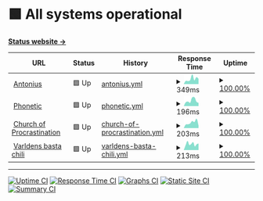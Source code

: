 # <!--live status--> **🟩 All systems operational**

[**Status website →**](https://Okkido.github.io/status)

<!--start: status pages-->
<!-- This summary is generated by Upptime (https://github.com/upptime/upptime) -->
<!-- Do not edit this manually, your changes will be overwritten -->
<!-- prettier-ignore -->
| URL | Status | History | Response Time | Uptime |
| --- | ------ | ------- | ------------- | ------ |
| <img alt="" src="https://favicons.githubusercontent.com/www.antonius.me" height="13"> [Antonius](https://www.antonius.me) | 🟩 Up | [antonius.yml](https://github.com/Okkido/status/commits/master/history/antonius.yml) | <details><summary><img alt="Response time graph" src="./graphs/antonius/response-time-week.png" height="20"> 349ms</summary><br><a href="https://Okkido.github.io/status/history/antonius"><img alt="Response time 444" src="https://img.shields.io/endpoint?url=https%3A%2F%2Fraw.githubusercontent.com%2FOkkido%2Fstatus%2Fmaster%2Fapi%2Fantonius%2Fresponse-time.json"></a><br><a href="https://Okkido.github.io/status/history/antonius"><img alt="24-hour response time 491" src="https://img.shields.io/endpoint?url=https%3A%2F%2Fraw.githubusercontent.com%2FOkkido%2Fstatus%2Fmaster%2Fapi%2Fantonius%2Fresponse-time-day.json"></a><br><a href="https://Okkido.github.io/status/history/antonius"><img alt="7-day response time 349" src="https://img.shields.io/endpoint?url=https%3A%2F%2Fraw.githubusercontent.com%2FOkkido%2Fstatus%2Fmaster%2Fapi%2Fantonius%2Fresponse-time-week.json"></a><br><a href="https://Okkido.github.io/status/history/antonius"><img alt="30-day response time 444" src="https://img.shields.io/endpoint?url=https%3A%2F%2Fraw.githubusercontent.com%2FOkkido%2Fstatus%2Fmaster%2Fapi%2Fantonius%2Fresponse-time-month.json"></a><br><a href="https://Okkido.github.io/status/history/antonius"><img alt="1-year response time 444" src="https://img.shields.io/endpoint?url=https%3A%2F%2Fraw.githubusercontent.com%2FOkkido%2Fstatus%2Fmaster%2Fapi%2Fantonius%2Fresponse-time-year.json"></a></details> | <details><summary><a href="https://Okkido.github.io/status/history/antonius">100.00%</a></summary><a href="https://Okkido.github.io/status/history/antonius"><img alt="All-time uptime 100.00%" src="https://img.shields.io/endpoint?url=https%3A%2F%2Fraw.githubusercontent.com%2FOkkido%2Fstatus%2Fmaster%2Fapi%2Fantonius%2Fuptime.json"></a><br><a href="https://Okkido.github.io/status/history/antonius"><img alt="24-hour uptime 100.00%" src="https://img.shields.io/endpoint?url=https%3A%2F%2Fraw.githubusercontent.com%2FOkkido%2Fstatus%2Fmaster%2Fapi%2Fantonius%2Fuptime-day.json"></a><br><a href="https://Okkido.github.io/status/history/antonius"><img alt="7-day uptime 100.00%" src="https://img.shields.io/endpoint?url=https%3A%2F%2Fraw.githubusercontent.com%2FOkkido%2Fstatus%2Fmaster%2Fapi%2Fantonius%2Fuptime-week.json"></a><br><a href="https://Okkido.github.io/status/history/antonius"><img alt="30-day uptime 100.00%" src="https://img.shields.io/endpoint?url=https%3A%2F%2Fraw.githubusercontent.com%2FOkkido%2Fstatus%2Fmaster%2Fapi%2Fantonius%2Fuptime-month.json"></a><br><a href="https://Okkido.github.io/status/history/antonius"><img alt="1-year uptime 100.00%" src="https://img.shields.io/endpoint?url=https%3A%2F%2Fraw.githubusercontent.com%2FOkkido%2Fstatus%2Fmaster%2Fapi%2Fantonius%2Fuptime-year.json"></a></details>
| <img alt="" src="https://favicons.githubusercontent.com/phonetic.xyz" height="13"> [Phonetic](https://phonetic.xyz) | 🟩 Up | [phonetic.yml](https://github.com/Okkido/status/commits/master/history/phonetic.yml) | <details><summary><img alt="Response time graph" src="./graphs/phonetic/response-time-week.png" height="20"> 196ms</summary><br><a href="https://Okkido.github.io/status/history/phonetic"><img alt="Response time 251" src="https://img.shields.io/endpoint?url=https%3A%2F%2Fraw.githubusercontent.com%2FOkkido%2Fstatus%2Fmaster%2Fapi%2Fphonetic%2Fresponse-time.json"></a><br><a href="https://Okkido.github.io/status/history/phonetic"><img alt="24-hour response time 57" src="https://img.shields.io/endpoint?url=https%3A%2F%2Fraw.githubusercontent.com%2FOkkido%2Fstatus%2Fmaster%2Fapi%2Fphonetic%2Fresponse-time-day.json"></a><br><a href="https://Okkido.github.io/status/history/phonetic"><img alt="7-day response time 196" src="https://img.shields.io/endpoint?url=https%3A%2F%2Fraw.githubusercontent.com%2FOkkido%2Fstatus%2Fmaster%2Fapi%2Fphonetic%2Fresponse-time-week.json"></a><br><a href="https://Okkido.github.io/status/history/phonetic"><img alt="30-day response time 251" src="https://img.shields.io/endpoint?url=https%3A%2F%2Fraw.githubusercontent.com%2FOkkido%2Fstatus%2Fmaster%2Fapi%2Fphonetic%2Fresponse-time-month.json"></a><br><a href="https://Okkido.github.io/status/history/phonetic"><img alt="1-year response time 251" src="https://img.shields.io/endpoint?url=https%3A%2F%2Fraw.githubusercontent.com%2FOkkido%2Fstatus%2Fmaster%2Fapi%2Fphonetic%2Fresponse-time-year.json"></a></details> | <details><summary><a href="https://Okkido.github.io/status/history/phonetic">100.00%</a></summary><a href="https://Okkido.github.io/status/history/phonetic"><img alt="All-time uptime 100.00%" src="https://img.shields.io/endpoint?url=https%3A%2F%2Fraw.githubusercontent.com%2FOkkido%2Fstatus%2Fmaster%2Fapi%2Fphonetic%2Fuptime.json"></a><br><a href="https://Okkido.github.io/status/history/phonetic"><img alt="24-hour uptime 100.00%" src="https://img.shields.io/endpoint?url=https%3A%2F%2Fraw.githubusercontent.com%2FOkkido%2Fstatus%2Fmaster%2Fapi%2Fphonetic%2Fuptime-day.json"></a><br><a href="https://Okkido.github.io/status/history/phonetic"><img alt="7-day uptime 100.00%" src="https://img.shields.io/endpoint?url=https%3A%2F%2Fraw.githubusercontent.com%2FOkkido%2Fstatus%2Fmaster%2Fapi%2Fphonetic%2Fuptime-week.json"></a><br><a href="https://Okkido.github.io/status/history/phonetic"><img alt="30-day uptime 100.00%" src="https://img.shields.io/endpoint?url=https%3A%2F%2Fraw.githubusercontent.com%2FOkkido%2Fstatus%2Fmaster%2Fapi%2Fphonetic%2Fuptime-month.json"></a><br><a href="https://Okkido.github.io/status/history/phonetic"><img alt="1-year uptime 100.00%" src="https://img.shields.io/endpoint?url=https%3A%2F%2Fraw.githubusercontent.com%2FOkkido%2Fstatus%2Fmaster%2Fapi%2Fphonetic%2Fuptime-year.json"></a></details>
| <img alt="" src="https://favicons.githubusercontent.com/churchofprocrastination.com" height="13"> [Church of Procrastination](https://churchofprocrastination.com) | 🟩 Up | [church-of-procrastination.yml](https://github.com/Okkido/status/commits/master/history/church-of-procrastination.yml) | <details><summary><img alt="Response time graph" src="./graphs/church-of-procrastination/response-time-week.png" height="20"> 203ms</summary><br><a href="https://Okkido.github.io/status/history/church-of-procrastination"><img alt="Response time 243" src="https://img.shields.io/endpoint?url=https%3A%2F%2Fraw.githubusercontent.com%2FOkkido%2Fstatus%2Fmaster%2Fapi%2Fchurch-of-procrastination%2Fresponse-time.json"></a><br><a href="https://Okkido.github.io/status/history/church-of-procrastination"><img alt="24-hour response time 99" src="https://img.shields.io/endpoint?url=https%3A%2F%2Fraw.githubusercontent.com%2FOkkido%2Fstatus%2Fmaster%2Fapi%2Fchurch-of-procrastination%2Fresponse-time-day.json"></a><br><a href="https://Okkido.github.io/status/history/church-of-procrastination"><img alt="7-day response time 203" src="https://img.shields.io/endpoint?url=https%3A%2F%2Fraw.githubusercontent.com%2FOkkido%2Fstatus%2Fmaster%2Fapi%2Fchurch-of-procrastination%2Fresponse-time-week.json"></a><br><a href="https://Okkido.github.io/status/history/church-of-procrastination"><img alt="30-day response time 243" src="https://img.shields.io/endpoint?url=https%3A%2F%2Fraw.githubusercontent.com%2FOkkido%2Fstatus%2Fmaster%2Fapi%2Fchurch-of-procrastination%2Fresponse-time-month.json"></a><br><a href="https://Okkido.github.io/status/history/church-of-procrastination"><img alt="1-year response time 243" src="https://img.shields.io/endpoint?url=https%3A%2F%2Fraw.githubusercontent.com%2FOkkido%2Fstatus%2Fmaster%2Fapi%2Fchurch-of-procrastination%2Fresponse-time-year.json"></a></details> | <details><summary><a href="https://Okkido.github.io/status/history/church-of-procrastination">100.00%</a></summary><a href="https://Okkido.github.io/status/history/church-of-procrastination"><img alt="All-time uptime 100.00%" src="https://img.shields.io/endpoint?url=https%3A%2F%2Fraw.githubusercontent.com%2FOkkido%2Fstatus%2Fmaster%2Fapi%2Fchurch-of-procrastination%2Fuptime.json"></a><br><a href="https://Okkido.github.io/status/history/church-of-procrastination"><img alt="24-hour uptime 100.00%" src="https://img.shields.io/endpoint?url=https%3A%2F%2Fraw.githubusercontent.com%2FOkkido%2Fstatus%2Fmaster%2Fapi%2Fchurch-of-procrastination%2Fuptime-day.json"></a><br><a href="https://Okkido.github.io/status/history/church-of-procrastination"><img alt="7-day uptime 100.00%" src="https://img.shields.io/endpoint?url=https%3A%2F%2Fraw.githubusercontent.com%2FOkkido%2Fstatus%2Fmaster%2Fapi%2Fchurch-of-procrastination%2Fuptime-week.json"></a><br><a href="https://Okkido.github.io/status/history/church-of-procrastination"><img alt="30-day uptime 100.00%" src="https://img.shields.io/endpoint?url=https%3A%2F%2Fraw.githubusercontent.com%2FOkkido%2Fstatus%2Fmaster%2Fapi%2Fchurch-of-procrastination%2Fuptime-month.json"></a><br><a href="https://Okkido.github.io/status/history/church-of-procrastination"><img alt="1-year uptime 100.00%" src="https://img.shields.io/endpoint?url=https%3A%2F%2Fraw.githubusercontent.com%2FOkkido%2Fstatus%2Fmaster%2Fapi%2Fchurch-of-procrastination%2Fuptime-year.json"></a></details>
| <img alt="" src="https://favicons.githubusercontent.com/varldensbastachili.se" height="13"> [Varldens basta chili](https://varldensbastachili.se) | 🟩 Up | [varldens-basta-chili.yml](https://github.com/Okkido/status/commits/master/history/varldens-basta-chili.yml) | <details><summary><img alt="Response time graph" src="./graphs/varldens-basta-chili/response-time-week.png" height="20"> 213ms</summary><br><a href="https://Okkido.github.io/status/history/varldens-basta-chili"><img alt="Response time 301" src="https://img.shields.io/endpoint?url=https%3A%2F%2Fraw.githubusercontent.com%2FOkkido%2Fstatus%2Fmaster%2Fapi%2Fvarldens-basta-chili%2Fresponse-time.json"></a><br><a href="https://Okkido.github.io/status/history/varldens-basta-chili"><img alt="24-hour response time 163" src="https://img.shields.io/endpoint?url=https%3A%2F%2Fraw.githubusercontent.com%2FOkkido%2Fstatus%2Fmaster%2Fapi%2Fvarldens-basta-chili%2Fresponse-time-day.json"></a><br><a href="https://Okkido.github.io/status/history/varldens-basta-chili"><img alt="7-day response time 213" src="https://img.shields.io/endpoint?url=https%3A%2F%2Fraw.githubusercontent.com%2FOkkido%2Fstatus%2Fmaster%2Fapi%2Fvarldens-basta-chili%2Fresponse-time-week.json"></a><br><a href="https://Okkido.github.io/status/history/varldens-basta-chili"><img alt="30-day response time 301" src="https://img.shields.io/endpoint?url=https%3A%2F%2Fraw.githubusercontent.com%2FOkkido%2Fstatus%2Fmaster%2Fapi%2Fvarldens-basta-chili%2Fresponse-time-month.json"></a><br><a href="https://Okkido.github.io/status/history/varldens-basta-chili"><img alt="1-year response time 301" src="https://img.shields.io/endpoint?url=https%3A%2F%2Fraw.githubusercontent.com%2FOkkido%2Fstatus%2Fmaster%2Fapi%2Fvarldens-basta-chili%2Fresponse-time-year.json"></a></details> | <details><summary><a href="https://Okkido.github.io/status/history/varldens-basta-chili">100.00%</a></summary><a href="https://Okkido.github.io/status/history/varldens-basta-chili"><img alt="All-time uptime 100.00%" src="https://img.shields.io/endpoint?url=https%3A%2F%2Fraw.githubusercontent.com%2FOkkido%2Fstatus%2Fmaster%2Fapi%2Fvarldens-basta-chili%2Fuptime.json"></a><br><a href="https://Okkido.github.io/status/history/varldens-basta-chili"><img alt="24-hour uptime 100.00%" src="https://img.shields.io/endpoint?url=https%3A%2F%2Fraw.githubusercontent.com%2FOkkido%2Fstatus%2Fmaster%2Fapi%2Fvarldens-basta-chili%2Fuptime-day.json"></a><br><a href="https://Okkido.github.io/status/history/varldens-basta-chili"><img alt="7-day uptime 100.00%" src="https://img.shields.io/endpoint?url=https%3A%2F%2Fraw.githubusercontent.com%2FOkkido%2Fstatus%2Fmaster%2Fapi%2Fvarldens-basta-chili%2Fuptime-week.json"></a><br><a href="https://Okkido.github.io/status/history/varldens-basta-chili"><img alt="30-day uptime 100.00%" src="https://img.shields.io/endpoint?url=https%3A%2F%2Fraw.githubusercontent.com%2FOkkido%2Fstatus%2Fmaster%2Fapi%2Fvarldens-basta-chili%2Fuptime-month.json"></a><br><a href="https://Okkido.github.io/status/history/varldens-basta-chili"><img alt="1-year uptime 100.00%" src="https://img.shields.io/endpoint?url=https%3A%2F%2Fraw.githubusercontent.com%2FOkkido%2Fstatus%2Fmaster%2Fapi%2Fvarldens-basta-chili%2Fuptime-year.json"></a></details>

<!--end: status pages-->

---

[![Uptime CI](https://github.com/koj-co/upptime/workflows/Uptime%20CI/badge.svg)](https://github.com/koj-co/upptime/actions?query=workflow%3A%22Uptime+CI%22)
[![Response Time CI](https://github.com/koj-co/upptime/workflows/Response%20Time%20CI/badge.svg)](https://github.com/koj-co/upptime/actions?query=workflow%3A%22Response+Time+CI%22)
[![Graphs CI](https://github.com/koj-co/upptime/workflows/Graphs%20CI/badge.svg)](https://github.com/koj-co/upptime/actions?query=workflow%3A%22Graphs+CI%22)
[![Static Site CI](https://github.com/koj-co/upptime/workflows/Static%20Site%20CI/badge.svg)](https://github.com/koj-co/upptime/actions?query=workflow%3A%22Static+Site+CI%22)
[![Summary CI](https://github.com/koj-co/upptime/workflows/Summary%20CI/badge.svg)](https://github.com/koj-co/upptime/actions?query=workflow%3A%22Summary+CI%22)
